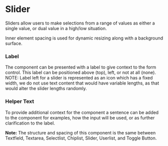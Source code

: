# Slider

Sliders allow users to make selections from a range of values as either a single value, or dual value in a high/low situation.

Inner element spacing is used for dynamic resizing along with a background surface. 

### Label

The component can be presented with a label to give context to the form control.  This label can be positioned above (top), left, or not at all (none). NOTE: Label left for a slider is represented as an icon which has a fixed width, we do not use text content that would have variable lengths, as that would alter the slider lengths randomly.

### Helper Text

To provide additional context for the component a sentence can be added to the component for examples, how the input will be used, or as further clarification to the label.

**Note:** The structure and spacing of this component is the same between Textfield, Textarea, Selectlist, Chiplist, Slider, Userlist, and Toggle Button.
